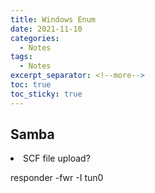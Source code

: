 ```yaml
---
title: Windows Enum
date: 2021-11-10
categories:
  - Notes
tags:
  - Notes
excerpt_separator: <!--more-->
toc: true
toc_sticky: true
---
```


<h2>Samba</h2>
<li>SCF file upload?</li>
<p>responder -fwr -I tun0</p>